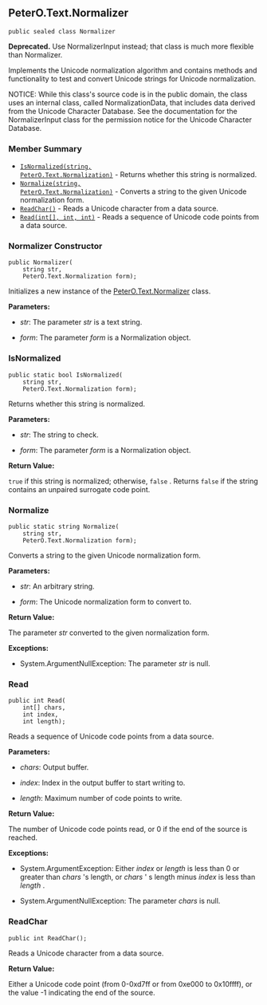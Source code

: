 ## PeterO.Text.Normalizer

    public sealed class Normalizer

<b>Deprecated.</b> Use NormalizerInput instead; that class is much more flexible than Normalizer.

Implements the Unicode normalization algorithm and contains methods and functionality to test and convert Unicode strings for Unicode normalization.

NOTICE: While this class's source code is in the public domain, the class uses an internal class, called NormalizationData, that includes data derived from the Unicode Character Database. See the documentation for the NormalizerInput class for the permission notice for the Unicode Character Database.

### Member Summary
* <code>[IsNormalized(string, PeterO.Text.Normalization)](#IsNormalized_string_PeterO_Text_Normalization)</code> - Returns whether this string is normalized.
* <code>[Normalize(string, PeterO.Text.Normalization)](#Normalize_string_PeterO_Text_Normalization)</code> - Converts a string to the given Unicode normalization form.
* <code>[ReadChar()](#ReadChar)</code> - Reads a Unicode character from a data source.
* <code>[Read(int[], int, int)](#Read_int_int_int)</code> - Reads a sequence of Unicode code points from a data source.

<a id="Void_ctor_String_Normalization"></a>
### Normalizer Constructor

    public Normalizer(
        string str,
        PeterO.Text.Normalization form);

Initializes a new instance of the [PeterO.Text.Normalizer](PeterO.Text.Normalizer.md) class.

<b>Parameters:</b>

 * <i>str</i>: The parameter <i>str</i>
is a text string.

 * <i>form</i>: The parameter <i>form</i>
is a Normalization object.

<a id="IsNormalized_string_PeterO_Text_Normalization"></a>
### IsNormalized

    public static bool IsNormalized(
        string str,
        PeterO.Text.Normalization form);

Returns whether this string is normalized.

<b>Parameters:</b>

 * <i>str</i>: The string to check.

 * <i>form</i>: The parameter <i>form</i>
is a Normalization object.

<b>Return Value:</b>

 `true`  if this string is normalized; otherwise, `false`  . Returns `false`  if the string contains an unpaired surrogate code point.

<a id="Normalize_string_PeterO_Text_Normalization"></a>
### Normalize

    public static string Normalize(
        string str,
        PeterO.Text.Normalization form);

Converts a string to the given Unicode normalization form.

<b>Parameters:</b>

 * <i>str</i>: An arbitrary string.

 * <i>form</i>: The Unicode normalization form to convert to.

<b>Return Value:</b>

The parameter <i>str</i>
converted to the given normalization form.

<b>Exceptions:</b>

 * System.ArgumentNullException:
The parameter <i>str</i>
is null.

<a id="Read_int_int_int"></a>
### Read

    public int Read(
        int[] chars,
        int index,
        int length);

Reads a sequence of Unicode code points from a data source.

<b>Parameters:</b>

 * <i>chars</i>: Output buffer.

 * <i>index</i>: Index in the output buffer to start writing to.

 * <i>length</i>: Maximum number of code points to write.

<b>Return Value:</b>

The number of Unicode code points read, or 0 if the end of the source is reached.

<b>Exceptions:</b>

 * System.ArgumentException:
Either <i>index</i>
or <i>length</i>
is less than 0 or greater than <i>chars</i>
's length, or <i>chars</i>
' s length minus <i>index</i>
is less than <i>length</i>
.

 * System.ArgumentNullException:
The parameter <i>chars</i>
is null.

<a id="ReadChar"></a>
### ReadChar

    public int ReadChar();

Reads a Unicode character from a data source.

<b>Return Value:</b>

Either a Unicode code point (from 0-0xd7ff or from 0xe000 to 0x10ffff), or the value -1 indicating the end of the source.

